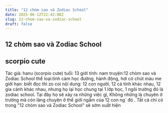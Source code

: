 ```yaml
---
title: "12 chòm sao và Zodiac School"
date: 2025-06-12T22:42:08Z
slug: 12-chom-sao-va-zodiac-school
draft: false
---
```


## 12 chòm sao và Zodiac School

## scorpio cute

Tác giả: hanu (scorpio cute)
tuổi: 13
giới tính: nam
truyện:12 chòm sao và Zodiac School
thể loại:tình cảm học đường, hành động, hơi có chút máu me
giới hạn: biết đọc thì zo coi
nội dung: 12 con người, 12 cá tính khác nhau, 12 gia cảnh khác nhau, nhưng họ lại học chung tại 1 lớp học, 1 ngôi trường đó là zodiac school. Tại đây họ sẽ xảy ra những việc gì, Không những là chuyên ở trường mà còn làng chuyện ở thế giới ngầm của 12 con ng` đó . Tất cả chỉ có trong "12 chòm sao và Zodiac School"
sẽ sớm xuất hiện